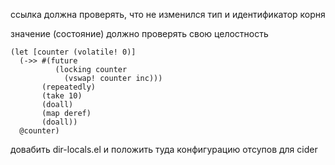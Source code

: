ссылка должна проверять, что не изменился тип и идентификатор корня

значение (состояние) должно проверять свою целостность



```
(let [counter (volatile! 0)]
  (->> #(future
          (locking counter
            (vswap! counter inc)))
       (repeatedly)
       (take 10)
       (doall)
       (map deref)
       (doall))
  @counter)
```


довабить dir-locals.el и положить туда конфигурацию отсупов для cider
